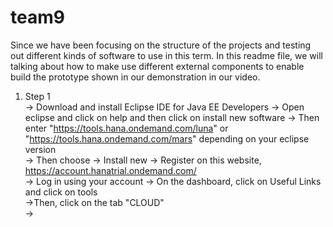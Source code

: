 # team9

Since we have been focusing on the structure of the projects and testing out different kinds of software to use in this term. In this readme file, we will talking about how to make use different external components to enable build the prototype shown in our demonstration in our video. 

1. Step 1   
   -> Download and install Eclipse IDE for Java EE Developers
   -> Open eclipse and click on help and then click on install new software
   -> Then enter "https://tools.hana.ondemand.com/luna" or <br/>
      "https://tools.hana.ondemand.com/mars" depending on your eclipse 
       version  
   -> Then choose
   -> Install new
   -> Register on this website, https://account.hanatrial.ondemand.com/  
   -> Log in using your account 
   -> On the dashboard, click on Useful Links and click on tools  
   ->Then, click on the tab "CLOUD"  
   ->
